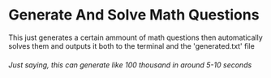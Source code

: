 # Generate And Solve Math Questions
This just generates a certain ammount of math questions then automatically solves them and outputs it both to the terminal and the 'generated.txt' file

###### Just saying, this can generate like 100 thousand in around 5-10 seconds
